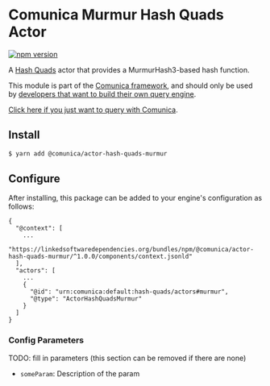 # Comunica Murmur Hash Quads Actor

[![npm version](https://badge.fury.io/js/%40comunica%2Factor-hash-quads-murmur.svg)](https://www.npmjs.com/package/@comunica/actor-hash-quads-murmur)

A [Hash Quads](https://github.com/comunica/comunica/tree/master/packages/bus-hash-quads) actor that
provides a MurmurHash3-based hash function.

This module is part of the [Comunica framework](https://github.com/comunica/comunica),
and should only be used by [developers that want to build their own query engine](https://comunica.dev/docs/modify/).

[Click here if you just want to query with Comunica](https://comunica.dev/docs/query/).

## Install

```bash
$ yarn add @comunica/actor-hash-quads-murmur
```

## Configure

After installing, this package can be added to your engine's configuration as follows:
```text
{
  "@context": [
    ...
    "https://linkedsoftwaredependencies.org/bundles/npm/@comunica/actor-hash-quads-murmur/^1.0.0/components/context.jsonld"
  ],
  "actors": [
    ...
    {
      "@id": "urn:comunica:default:hash-quads/actors#murmur",
      "@type": "ActorHashQuadsMurmur"
    }
  ]
}
```

### Config Parameters

TODO: fill in parameters (this section can be removed if there are none)

* `someParam`: Description of the param
